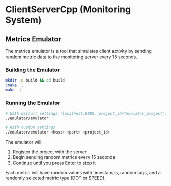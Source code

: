# ClientServerCpp (Monitoring System)

## Metrics Emulator

The metrics emulator is a tool that simulates client activity by sending random metric data to the monitoring server every 15 seconds.

### Building the Emulator

```bash
mkdir -p build && cd build
cmake ..
make -j
```

### Running the Emulator

```bash
# With default settings (localhost:8080, project_id="emulator_project")
./emulator/emulator

# With custom settings
./emulator/emulator <host> <port> <project_id>
```

The emulator will:
1. Register the project with the server
2. Begin sending random metrics every 15 seconds
3. Continue until you press Enter to stop it

Each metric will have random values with timestamps, random tags, and a randomly selected metric type (DOT or SPEED).
